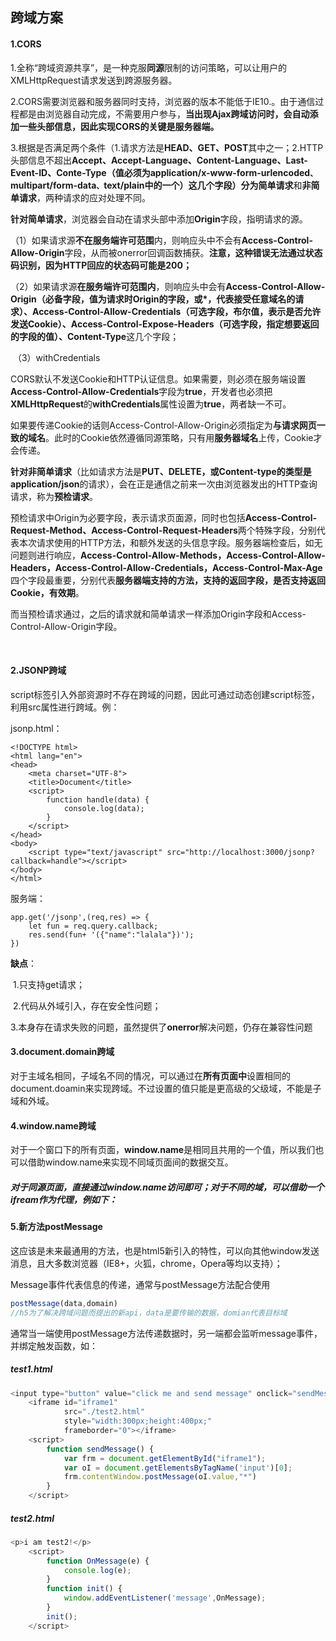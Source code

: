 ## 跨域方案

#### 1.CORS

​	1.全称“跨域资源共享”，是一种克服**同源**限制的访问策略，可以让用户的XMLHttpRequest请求发送到跨源服务器。

​	2.CORS需要浏览器和服务器同时支持，浏览器的版本不能低于IE10.。由于通信过程都是由浏览器自动完成，不需要用户参与，**当出现Ajax跨域访问时，会自动添加一些头部信息，因此实现CORS的关键是服务器端。**

​	3.根据是否满足两个条件（1.请求方法是**HEAD、GET、POST**其中之一；2.HTTP头部信息不超出**Accept、Accept-Language、Content-Language、Last-Event-ID、Conte-Type（值必须为application/x-www-form-urlencoded`、`multipart/form-data`、`text/plain中的一个）这几个字段）**分为**简单请求**和**非简单请求**，两种请求的应对处理不同。

​	**针对简单请求**，浏览器会自动在请求头部中添加**Origin**字段，指明请求的源。

​	（1）如果请求源**不在服务端许可范围**内，则响应头中不会有**Access-Control-Allow-Origin**字段，从而被onerror回调函数捕获。**注意，这种错误无法通过状态码识别，因为HTTP回应的状态码可能是200；**

​	（2）如果请求源**在服务端许可范围内**，则响应头中会有**Access-Control-Allow-Origin（必备字段，值为请求时Origin的字段，或*，代表接受任意域名的请求）、Access-Control-Allow-Credentials（可选字段，布尔值，表示是否允许发送Cookie）、Access-Control-Expose-Headers（可选字段，指定想要返回的字段的值）、Content-Type**这几个字段；

​	（3）withCredentials

​			CORS默认不发送Cookie和HTTP认证信息。如果需要，则必须在服务端设置**Access-Control-Allow-Credentials**字段为**true**，开发者也必须把**XMLHttpRequest**的**withCredentials**属性设置为**true**，两者缺一不可。

​			如果要传递Cookie的话则Access-Control-Allow-Origin必须指定为**与请求网页一致的域名**。此时的Cookie依然遵循同源策略，只有用**服务器域名**上传，Cookie才会传递。

​	**针对非简单请求**（比如请求方法是**PUT、DELETE，或Content-type的类型是application/json**的请求），会在正是通信之前来一次由浏览器发出的HTTP查询请求，称为**预检请求**。

​	预检请求中Origin为必要字段，表示请求页面源，同时也包括**Access-Control-Request-Method、Access-Control-Request-Headers**两个特殊字段，分别代表本次请求使用的HTTP方法，和额外发送的头信息字段。服务器端检查后，如无问题则进行响应，**Access-Control-Allow-Methods，Access-Control-Allow-Headers，Access-Control-Allow-Credentials，Access-Control-Max-Age**四个字段最重要，分别代表**服务器端支持的方法，支持的返回字段，是否支持返回Cookie，有效期**。

​	而当预检请求通过，之后的请求就和简单请求一样添加Origin字段和Access-Control-Allow-Origin字段。

​	

#### 2.JSONP跨域

​	script标签引入外部资源时不存在跨域的问题，因此可通过动态创建script标签，利用src属性进行跨域。例：

jsonp.html：

```
<!DOCTYPE html>
<html lang="en">
<head>
	<meta charset="UTF-8">
	<title>Document</title>
	<script>
		function handle(data) {
			console.log(data);
		}
	</script>
</head>
<body>
	<script type="text/javascript" src="http://localhost:3000/jsonp?callback=handle"></script>
</body>
</html>
```

服务端：

```
app.get('/jsonp',(req,res) => {
	let fun = req.query.callback;
	res.send(fun+ '({"name":"lalala"})');
})
```

**缺点**：

​	1.只支持get请求；

​	2.代码从外域引入，存在安全性问题；

​	3.本身存在请求失败的问题，虽然提供了**onerror**解决问题，仍存在兼容性问题



#### 3.document.domain跨域

​	对于主域名相同，子域名不同的情况，可以通过在**所有页面中**设置相同的document.doamin来实现跨域。不过设置的值只能是更高级的父级域，不能是子域和外域。



#### 4.window.name跨域

​	对于一个窗口下的所有页面，**window.name**是相同且共用的一个值，所以我们也可以借助window.name来实现不同域页面间的数据交互。

##### 	对于同源页面，直接通过window.name访问即可；对于不同的域，可以借助一个ifream作为代理，例如下：

[img]: https://images2015.cnblogs.com/blog/130623/201512/130623-20151207161022652-2118622654.png



#### 5.新方法postMessage

​	这应该是未来最通用的方法，也是html5新引入的特性，可以向其他window发送消息，且大多数浏览器（IE8+，火狐，chrome，Opera等均以支持）；

Message事件代表信息的传递，通常与postMessage方法配合使用

```javascript
postMessage(data,domain) 
//h5为了解决跨域问题而提出的新api，data是要传输的数据，domian代表目标域
```

通常当一端使用postMessage方法传递数据时，另一端都会监听message事件，并绑定触发函数，如：

##### test1.html

```javascript
<input type="button" value="click me and send message" onclick="sendMessage()">
	<iframe id="iframe1" 
			src="./test2.html" 
			style="width:300px;height:400px;" 
			frameborder="0"></iframe>
	<script>
		function sendMessage() {
			var frm = document.getElementById("iframe1");
			var oI = document.getElementsByTagName('input')[0];
          	frm.contentWindow.postMessage(oI.value,"*")
		}
	</script>
```

##### test2.html

```javascript
<p>i am test2!</p>
	<script>
		function OnMessage(e) {
			console.log(e);
		}
		function init() {
			window.addEventListener('message',OnMessage);	
		}	
		init();
	</script>
```

